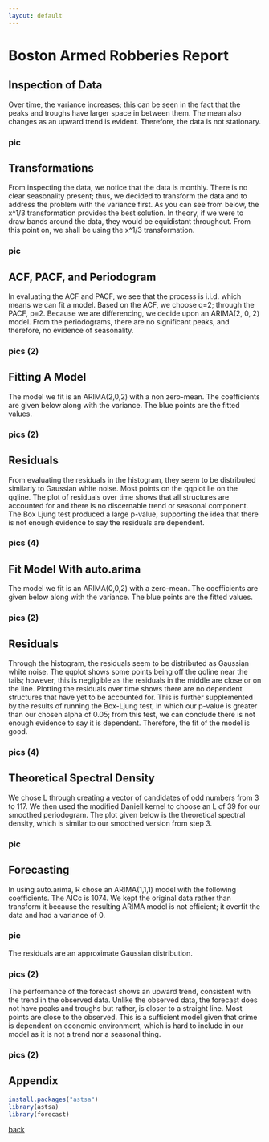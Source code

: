 ```yaml
---
layout: default
---
```


# Boston Armed Robberies Report

## Inspection of Data

Over time, the variance increases; this can be seen in the fact that the peaks and troughs have
larger space in between them. The mean also changes as an upward trend is evident. Therefore,
the data is not stationary.

### pic

## Transformations

From inspecting the data, we notice that the data is monthly. There is no clear seasonality
present; thus, we decided to transform the data and to address the problem with the variance first.
As you can see from below, the x^1/3 transformation provides the best solution. In theory, if we
were to draw bands around the data, they would be equidistant throughout. From this point on,
we shall be using the x^1/3 transformation.

### pic

## ACF, PACF, and Periodogram

In evaluating the ACF and PACF, we see that the process is i.i.d. which means we can fit a
model. Based on the ACF, we choose q=2; through the PACF, p=2. Because we are differencing,
we decide upon an ARIMA(2, 0, 2) model. From the periodograms, there are no significant
peaks, and therefore, no evidence of seasonality.

### pics (2)

## Fitting A Model

The model we fit is an ARIMA(2,0,2) with a non zero-mean. The coefficients are given below
along with the variance. The blue points are the fitted values.

### pics (2)

## Residuals

From evaluating the residuals in the histogram, they seem to be distributed similarly to Gaussian
white noise. Most points on the qqplot lie on the qqline. The plot of residuals over time shows
that all structures are accounted for and there is no discernable trend or seasonal component. The
Box Ljung test produced a large p-value, supporting the idea that there is not enough evidence to
say the residuals are dependent.

### pics (4)

## Fit Model With auto.arima

The model we fit is an ARIMA(0,0,2) with a zero-mean. The coefficients are given below along
with the variance. The blue points are the fitted values.

### pics (2)

## Residuals

Through the histogram, the residuals seem to be distributed as Gaussian white noise. The qqplot
shows some points being off the qqline near the tails; however, this is negligible as the residuals
in the middle are close or on the line. Plotting the residuals over time shows there are no
dependent structures that have yet to be accounted for. This is further supplemented by the
results of running the Box-Ljung test, in which our p-value is greater than our chosen alpha of
0.05; from this test, we can conclude there is not enough evidence to say it is dependent.
Therefore, the fit of the model is good.

### pics (4)

## Theoretical Spectral Density

We chose L through creating a vector of candidates of odd numbers from 3 to 117. We then used
the modified Daniell kernel to choose an L of 39 for our smoothed periodogram. The plot given
below is the theoretical spectral density, which is similar to our smoothed version from step 3.

### pic

## Forecasting

In using auto.arima, R chose an ARIMA(1,1,1) model with the following coefficients. The AICc
is 1074. We kept the original data rather than transform it because the resulting ARIMA model is
not efficient; it overfit the data and had a variance of 0.

### pic

The residuals are an approximate Gaussian distribution.

### pics (2)

The performance of the forecast shows an upward trend, consistent with the trend in the observed
data. Unlike the observed data, the forecast does not have peaks and troughs but rather, is closer
to a straight line. Most points are close to the observed. This is a sufficient model given that
crime is dependent on economic environment, which is hard to include in our model as it is not a
trend nor a seasonal thing.

### pics (2)

## Appendix

```r
install.packages("astsa")
library(astsa)
library(forecast)
```

[back](./)
